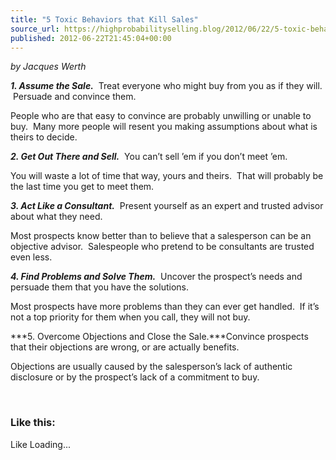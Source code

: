 ```yaml
---
title: "5 Toxic Behaviors that Kill Sales"
source_url: https://highprobabilityselling.blog/2012/06/22/5-toxic-behaviors-that-kill-sales
published: 2012-06-22T21:45:04+00:00
---
```

*by Jacques Werth*


***1\. Assume the Sale.***  Treat everyone who might buy from you as if they will.  Persuade and convince them.


People who are that easy to convince are probably unwilling or unable to buy.  Many more people will resent you making assumptions about what is theirs to decide.


***2\. Get Out There and Sell.***  You can’t sell ’em if you don’t meet ’em.


You will waste a lot of time that way, yours and theirs.  That will probably be the last time you get to meet them.


***3\. Act Like a Consultant.***  Present yourself as an expert and trusted advisor about what they need.


Most prospects know better than to believe that a salesperson can be an objective advisor.  Salespeople who pretend to be consultants are trusted even less.


***4\. Find Problems and Solve Them.***  Uncover the prospect’s needs and persuade them that you have the solutions.


Most prospects have more problems than they can ever get handled.  If it’s not a top priority for them when you call, they will not buy.


***5\. Overcome Objections and Close the Sale.***Convince prospects that their objections are wrong, or are actually benefits.


Objections are usually caused by the salesperson’s lack of authentic disclosure or by the prospect’s lack of a commitment to buy.


 


### Like this:

Like Loading...
